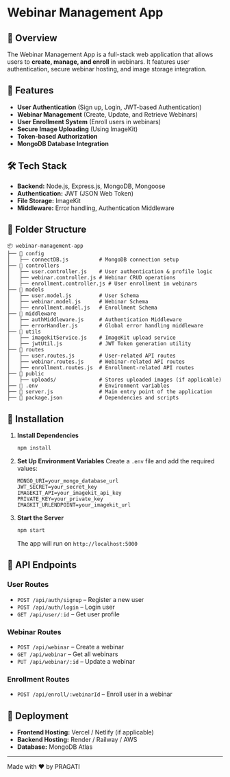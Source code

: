 # Webinar Management App

## 📌 Overview
The Webinar Management App is a full-stack web application that allows users to **create, manage, and enroll** in webinars. It features user authentication, secure webinar hosting, and image storage integration.

## 🚀 Features
- **User Authentication** (Sign up, Login, JWT-based Authentication)
- **Webinar Management** (Create, Update, and Retrieve Webinars)
- **User Enrollment System** (Enroll users in webinars)
- **Secure Image Uploading** (Using ImageKit)
- **Token-based Authorization**
- **MongoDB Database Integration**

## 🛠 Tech Stack
- **Backend:** Node.js, Express.js, MongoDB, Mongoose
- **Authentication:** JWT (JSON Web Token)
- **File Storage:** ImageKit
- **Middleware:** Error handling, Authentication Middleware

## 📂 Folder Structure
```
📦 webinar-management-app
├── 📂 config
│   ├── connectDB.js          # MongoDB connection setup
├── 📂 controllers
│   ├── user.controller.js    # User authentication & profile logic
│   ├── webinar.controller.js # Webinar CRUD operations
│   ├── enrollment.controller.js # User enrollment in webinars
├── 📂 models
│   ├── user.model.js         # User Schema
│   ├── webinar.model.js      # Webinar Schema
│   ├── enrollment.model.js   # Enrollment Schema
├── 📂 middleware
│   ├── authMiddleware.js     # Authentication Middleware
│   ├── errorHandler.js       # Global error handling middleware
├── 📂 utils
│   ├── imagekitService.js    # ImageKit upload service
│   ├── jwtUtil.js            # JWT Token generation utility
├── 📂 routes
│   ├── user.routes.js        # User-related API routes
│   ├── webinar.routes.js     # Webinar-related API routes
│   ├── enrollment.routes.js  # Enrollment-related API routes
├── 📂 public
│   ├── uploads/              # Stores uploaded images (if applicable)
├── 📄 .env                    # Environment variables
├── 📄 server.js               # Main entry point of the application
├── 📄 package.json            # Dependencies and scripts
```

## 🔧 Installation

1. **Install Dependencies**
   ```sh
   npm install
   ```
2. **Set Up Environment Variables**
   Create a `.env` file and add the required values:
   ```env
   MONGO_URI=your_mongo_database_url
   JWT_SECRET=your_secret_key
   IMAGEKIT_API=your_imagekit_api_key
   PRIVATE_KEY=your_private_key
   IMAGKIT_URLENDPOINT=your_imagekit_url
   ```
3. **Start the Server**
   ```sh
   npm start
   ```
   The app will run on `http://localhost:5000`

## 📡 API Endpoints
### **User Routes**
- `POST /api/auth/signup` – Register a new user
- `POST /api/auth/login` – Login user
- `GET /api/user/:id` – Get user profile

### **Webinar Routes**
- `POST /api/webinar` – Create a webinar
- `GET /api/webinar` – Get all webinars
- `PUT /api/webinar/:id` – Update a webinar

### **Enrollment Routes**
- `POST /api/enroll/:webinarId` – Enroll user in a webinar

## 📌 Deployment
- **Frontend Hosting:** Vercel / Netlify (if applicable)
- **Backend Hosting:** Render / Railway / AWS
- **Database:** MongoDB Atlas



---
Made with ❤️ by PRAGATI

